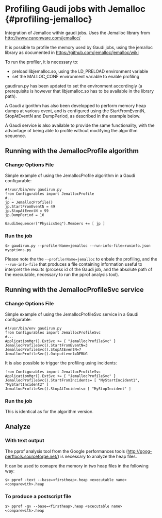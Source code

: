 Profiling Gaudi jobs with Jemalloc {#profiling-jemalloc}
===============================================================================

Integration of Jemalloc within gaudi jobs.
Uses the Jemalloc library from http://www.canonware.com/jemalloc/

It is possible to profile the memory used by Gaudi jobs, using the jemalloc library
as documented in https://github.com/jemalloc/jemalloc/wiki

To run the profiler, it is necessary to:
  * preload libjemalloc.so, using the LD_PRELOAD environment variable
  * set the MALLOC_CONF environment variable to enable profiling

gaudirun.py has been updated to set the environment accordingly (a prerequisite is however
that libjemalloc.so has to be available in the library path).

A Gaudi algorithm has also been developped to perform memory heap dumps at various event,
and is configured using the StartFromEventN, StopAtEventN and DumpPeriod, as described
in the example below.

A Gaudi service is also available to provide the same functionality, with the advantage
of being able to profile without modifying the algorithm sequence. 

Running with the JemallocProfile algorithm
--------------------------------------------------------------------------------

### Change Options File

Simple example of using the JemallocProfile algorithm in a Gaudi configurable:

~~~~~~~~{.py}
#!/usr/bin/env gaudirun.py
from Configurables import JemallocProfile
#...
jp = JemallocProfile()
jp.StartFromEventN = 49
jp.StopAtEventN = 99
jp.DumpPeriod = 10

GaudiSequencer("PhysicsSeq").Members += [ jp ]
~~~~~~~~

### Run the job

~~~~~~~~{.sh}
$> gaudirun.py --profilerName=jemalloc --run-info-file=runinfo.json myoptions.py
~~~~~~~~

Please note the the `--profilerName=jemalloc` to enbale the profiling, and the `--run-info-file` that produces
a file containing information useful to interpret the results (process id of the Gaudi job, and the absolute path
of the executable, necessary to run the pprof analysis tool).

Running with the JemallocProfileSvc service 
--------------------------------------------------------------------------------

### Change Options File

Simple example of using the JemallocProfileSvc service in a Gaudi configurable:

~~~~~~~{.py}
#!/usr/bin/env gaudirun.py
from Configurables import JemallocProfileSvc
#...
ApplicationMgr().ExtSvc += { "JemallocProfileSvc" } 
JemallocProfileSvc().StartFromEventN=3
JemallocProfileSvc().StopAtEventN=7
JemallocProfileSvc().OutputLevel=DEBUG
~~~~~~~

It is also possible to trigger the profiling using incidents:

~~~~~~~{.py}
from Configurables import JemallocProfileSvc
ApplicationMgr().ExtSvc += { "JemallocProfileSvc" } 
JemallocProfileSvc().StartFromIncidents= [ "MyStartIncident1", "MyStartIncident2" ]
JemallocProfileSvc().StopAtIncidents= [ "MyStopIncident" ]
~~~~~~~

### Run the job
This is identical as for the algorithm version.


Analyze
--------------------------------------------------------------------------------
### With text output

The pprof analysis tool from the Google performances tools (http://goog-perftools.sourceforge.net/)
is necessary to analyze the heap files.

It can be used to comapre the memory in two heap files in the following way:

~~~~~~~~{.sh}
$> pprof -text --base=<firstheap>.heap <executable name> <comparewith>.heap
~~~~~~~~

### To produce a postscript file

~~~~~~~~{.sh}
$> pprof -gv --base=<firstheap>.heap <executable name> <comparewith>.heap
~~~~~~~~
